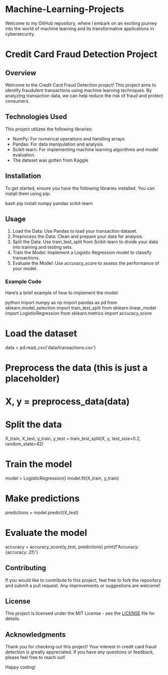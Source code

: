 # Machine-Learning-Projects
Welcome to my GitHub repository, where I embark on an exciting journey into the world of machine learning and its transformative applications in cybersecurity. 
# Credit Card Fraud Detection Project

## Overview
Welcome to the Credit Card Fraud Detection project! This project aims to identify fraudulent transactions using machine learning techniques. By analyzing transaction data, we can help reduce the risk of fraud and protect consumers.

## Technologies Used
This project utilizes the following libraries:
- NumPy: For numerical operations and handling arrays.
- Pandas: For data manipulation and analysis.
- Scikit-learn: For implementing machine learning algorithms and model evaluation.
- The dataset was gotten from Kaggle

## Installation
To get started, ensure you have the following libraries installed. You can install them using pip:


bash
pip install numpy pandas scikit-learn




## Usage
1. Load the Data: Use Pandas to load your transaction dataset.
2. Preprocess the Data: Clean and prepare your data for analysis.
3. Split the Data: Use
train_test_split
from Scikit-learn to divide your data into training and testing sets.
4. Train the Model: Implement a Logistic Regression model to classify transactions.
5. Evaluate the Model: Use
accuracy_score
to assess the performance of your model.

### Example Code
Here’s a brief example of how to implement the model:


python
import numpy as np
import pandas as pd
from sklearn.model_selection import train_test_split
from sklearn.linear_model import LogisticRegression
from sklearn.metrics import accuracy_score

# Load the dataset
data = pd.read_csv('data/transactions.csv')

# Preprocess the data (this is just a placeholder)
# X, y = preprocess_data(data)

# Split the data
X_train, X_test, y_train, y_test = train_test_split(X, y, test_size=0.2, random_state=42)

# Train the model
model = LogisticRegression()
model.fit(X_train, y_train)

# Make predictions
predictions = model.predict(X_test)

# Evaluate the model
accuracy = accuracy_score(y_test, predictions)
print(f'Accuracy: {accuracy:.2f}')



## Contributing
If you would like to contribute to this project, feel free to fork the repository and submit a pull request. Any improvements or suggestions are welcome!

## License
This project is licensed under the MIT License - see the [LICENSE](LICENSE) file for details.

## Acknowledgments
Thank you for checking out this project! Your interest in credit card fraud detection is greatly appreciated. If you have any questions or feedback, please feel free to reach out!

Happy coding! 
